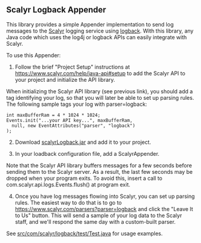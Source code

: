Scalyr Logback Appender
---

This library provides a simple Appender implementation to send log messages to
the [Scalyr](https://www.scalyr.com) logging service using [logback](http://logback.qos.ch/).
With this library, any Java code which uses the log4j or logback APIs can easily integrate
with Scalyr.

To use this Appender:

1) Follow the brief "Project Setup" instructions at https://www.scalyr.com/help/java-api#setup to add the Scalyr
API to your project and initialize the API library.

When initializing the Scalyr API library (see previous link), you should add a tag identifying your log, so
that you will later be able to set up parsing rules. The following sample tags your log with parser=logback:

    int maxBufferRam = 4 * 1024 * 1024;
    Events.init("...your API key...", maxBufferRam,
      null, new EventAttributes("parser", "logback")
    );

2) Download [scalyrLogback.jar](https://github.com/scalyr/scalyr-logback/raw/master/ant_dist/scalyrLogback.jar)
and add it to your project.

3) In your loadback configuration file, add a ScalyrAppender.

Note that the Scalyr API library buffers messages for a few seconds before sending them to the Scalyr
server. As a result, the last few seconds may be dropped when your program exits. To avoid this,
insert a call to com.scalyr.api.logs.Events.flush() at program exit.

4) Once you have log messages flowing into Scalyr, you can set up parsing rules. The easiest way to do that
is to go to https://www.scalyr.com/parsers?parser=logback and click the "Leave It to Us" button. This will
send a sample of your log data to the Scalyr staff, and we'll respond the same day with a custom-built parser.

See [src/com/scalyr/logback/test/Test.java](https://github.com/scalyr/scalyr-logback/blob/master/src/com/scalyr/logback/test/Test.java) for usage examples.
